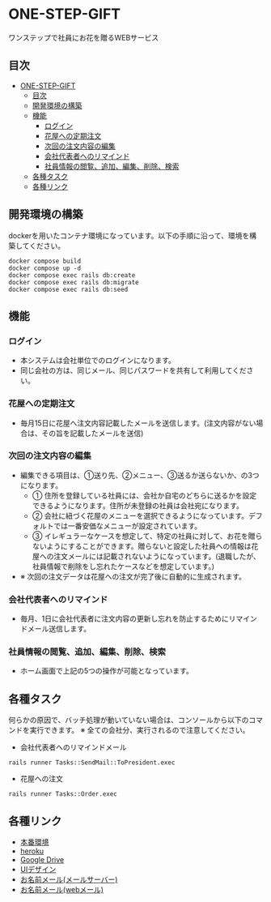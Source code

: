 # ONE-STEP-GIFT

ワンステップで社員にお花を贈るWEBサービス

## 目次

- [ONE-STEP-GIFT](#one-step-gift)
  - [目次](#目次)
  - [開発環境の構築](#開発環境の構築)
  - [機能](#機能)
    - [ログイン](#ログイン)
    - [花屋への定期注文](#花屋への定期注文)
    - [次回の注文内容の編集](#次回の注文内容の編集)
    - [会社代表者へのリマインド](#会社代表者へのリマインド)
    - [社員情報の閲覧、追加、編集、削除、検索](#社員情報の閲覧追加編集削除検索)
  - [各種タスク](#各種タスク)
  - [各種リンク](#各種リンク)

## 開発環境の構築
dockerを用いたコンテナ環境になっています。以下の手順に沿って、環境を構築してください。
```
docker compose build
docker compose up -d
docker compose exec rails db:create
docker compose exec rails db:migrate
docker compose exec rails db:seed
```

## 機能
### ログイン
- 本システムは会社単位でのログインになります。
- 同じ会社の方は、同じメール、同じパスワードを共有して利用してください。
### 花屋への定期注文
  - 毎月15日に花屋へ注文内容記載したメールを送信します。(注文内容がない場合は、その旨を記載したメールを送信)
### 次回の注文内容の編集
- 編集できる項目は、①送り先、②メニュー、③送るか送らないか、の3つになります。
  - ① 住所を登録している社員には、会社か自宅のどちらに送るかを設定できるようになります。住所が未登録の社員は会社宛になります。
  - ② 会社に紐づく花屋のメニューを選択できるようになっています。デフォルトでは一番安価なメニューが設定されています。
  - ③ イレギュラーなケースを想定して、特定の社員に対して、お花を贈らないようにすることができます。贈らないと設定した社員への情報は花屋への注文メールには記載されないようになっています。(退職したが、社員情報で削除をし忘れたケースなどを想定しています。)
- ※ 次回の注文データは花屋への注文が完了後に自動的に生成されます。
### 会社代表者へのリマインド
  - 毎月、1日に会社代表者に注文内容の更新し忘れを防止するためにリマインドメール送信します。
### 社員情報の閲覧、追加、編集、削除、検索
  - ホーム画面で上記の5つの操作が可能となっています。

## 各種タスク
何らかの原因で、バッチ処理が動いていない場合は、コンソールから以下のコマンドを実行できます。
※ 全ての会社分、実行されるので注意してください。

- 会社代表者へのリマインドメール
```
rails runner Tasks::SendMail::ToPresident.exec
```

- 花屋への注文
```
rails runner Tasks::Order.exec
```

## 各種リンク
- [本番環境](https://one-step-gift-app-e4ebd1941fff.herokuapp.com/)
- [heroku](https://dashboard.heroku.com/apps/one-step-gift-app)
- [Google Drive](https://drive.google.com/drive/u/0/folders/13ehpUNUTKgzfgBoOInEibuvr4ExCjoku)
- [UIデザイン](https://www.figma.com/file/8hCVnFM22M6ljUX7u8HobU/ohana?type=design&node-id=0-1&mode=design)
- [お名前メール(メールサーバー)](https://cp.onamae.ne.jp/)
- [お名前メール(webメール)](https://webmail12.onamae.ne.jp/?_task=mail&_mbox=INBOX)
